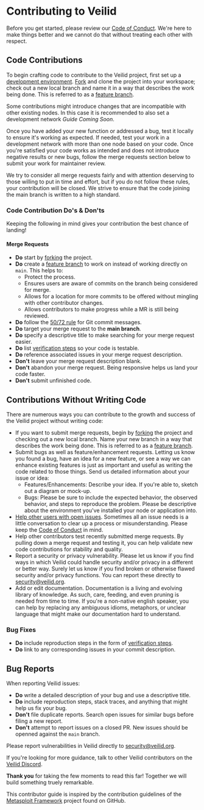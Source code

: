 # Contributing to Veilid

Before you get started, please review our [Code of Conduct](./code_of_conduct.md). We're here to make things better and we cannot do that without treating each other with respect.

## Code Contributions

To begin crafting code to contribute to the Veilid project, first set up a [development environment](./DEVELOPMENT.md). [Fork] and clone the project into your workspace; check out a new local branch and name it in a way that describes the work being done. This is referred to as a [feature branch].

Some contributions might introduce changes that are incompatible with other existing nodes. In this case it is recommended to also set a development network *Guide Coming Soon*.

Once you have added your new function or addressed a bug, test it locally to ensure it's working as expected. If needed, test your work in a development network with more than one node based on your code. Once you're satisfied your code works as intended and does not introduce negative results or new bugs, follow the merge requests section below to submit your work for maintainer review.

We try to consider all merge requests fairly and with attention deserving to those willing to put in time and effort, but if you do not follow these rules, your contribution will be closed. We strive to ensure that the code joining the main branch is written to a high standard.

### Code Contribution Do's & Don'ts

Keeping the following in mind gives your contribution the best chance of landing!

#### Merge Requests

- **Do** start by [forking] the project.
- **Do** create a [feature branch] to work on instead of working directly on `main`. This helps to:
  - Protect the process.
  - Ensures users are aware of commits on the branch being considered for merge.
  - Allows for a location for more commits to be offered without mingling with other contributor changes.
  - Allows contributors to make progress while a MR is still being reviewed.
- **Do** follow the [50/72 rule] for Git commit messages.
- **Do** target your merge request to the **main branch**.
- **Do** specify a descriptive title to make searching for your merge request easier.
- **Do** list [verification steps] so your code is testable.
- **Do** reference associated issues in your merge request description.
- **Don't** leave your merge request description blank.
- **Don't** abandon your merge request. Being responsive helps us land your code faster.
- **Don't** submit unfinished code.

## Contributions Without Writing Code

There are numerous ways you can contribute to the growth and success of the Veilid project without writing code:

- If you want to submit merge requests, begin by [forking] the project and checking out a new local branch. Name your new branch in a way that describes the work being done. This is referred to as a [feature branch].
- Submit bugs as well as feature/enhancement requests. Letting us know you found a bug, have an idea for a new feature, or see a way we can enhance existing features is just as important and useful as writing the code related to those things. Send us detailed information about your issue or idea:
  - Features/Enhancements: Describe your idea. If you're able to, sketch out a diagram or mock-up.
  - Bugs: Please be sure to include the expected behavior, the observed behavior, and steps to reproduce the problem. Please be descriptive about the environment you've installed your node or application into.
- [Help other users with open issues]. Sometimes all an issue needs is a little conversation to clear up a process or misunderstanding. Please keep the [Code of Conduct](./code_of_conduct.md) in mind.
- Help other contributors test recently submitted merge requests. By pulling down a merge request and testing it, you can help validate new code contributions for stability and quality.
- Report a security or privacy vulnerability. Please let us know if you find ways in which Veilid could handle security and/or privacy in a different or better way. Surely let us know if you find broken or otherwise flawed security and/or privacy functions. You can report these directly to <security@veilid.org>.
- Add or edit documentation. Documentation is a living and evolving library of knowledge. As such, care, feeding, and even pruning is needed from time to time. If you're a non-native english speaker, you can help by replacing any ambiguous idioms, metaphors, or unclear language that might make our documentation hard to understand.

### Bug Fixes

- **Do** include reproduction steps in the form of [verification steps].
- **Do** link to any corresponding issues in your commit description.

## Bug Reports

When reporting Veilid issues:

- **Do** write a detailed description of your bug and use a descriptive title.
- **Do** include reproduction steps, stack traces, and anything that might help us fix your bug.
- **Don't** file duplicate reports. Search open issues for similar bugs before filing a new report.
- **Don't** attempt to report issues on a closed PR. New issues should be openned against the `main` branch.

Please report vulnerabilities in Veilid directly to <security@veilid.org>.

If you're looking for more guidance, talk to other Veilid contributors on the [Veilid Discord].

**Thank you** for taking the few moments to read this far! Together we will build something truely remarkable.

This contributor guide is inspired by the contribution guidelines of the [Metasploit Framework](https://github.com/rapid7/metasploit-framework/blob/master/CONTRIBUTING.md) project found on GitHub.

[Help other users with open issues]:https://gitlab.com/veilid/veilid/-/issues
[50/72 rule]:http://tbaggery.com/2008/04/19/a-note-about-git-commit-messages.html
[feature branch]:https://docs.gitlab.com/ee/gitlab-basics/feature_branch_workflow.html
[forking]:https://docs.gitlab.com/ee/user/project/repository/forking_workflow.html
[fork]:https://docs.gitlab.com/ee/user/project/repository/forking_workflow.html
[verification steps]:https://docs.gitlab.com/ee/user/markdown.html#task-lists
[Veilid Discord]:https://discord.gg/DmEGxyA87N
